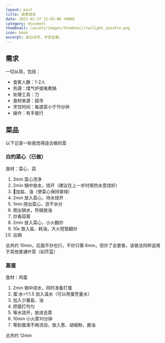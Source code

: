 ```yaml
---
layout: post
title: 自煮自足
date: 2022-02-27 22:45:00 +0800
category: document
thumbnail: /assets/images/thumbnail/twilight_sparkle.png
icon: book
excerpt: 自己动手，丰衣足食。
---
```


## 需求

一切从简，包括：

- 食客人数：1-2人
- 热源：煤气炉或电煮锅
- 处理工具：刀
- 食材来源：超市
- 烹饪时间：每道菜小于15分钟
- 操作：有手就行

## 菜品

以下记录一些我觉得适合做的菜

### 白灼菜心（已做）

食材：菜心、蒜

1. 3min 菜心洗净
2. 2min 锅中放水，烧开（建议在上一步时用热水壶烧好）
3. 🌟加盐、油（使菜心保持翠绿）
4. 2min 放入菜心，待水烧开
5. 1min 捞出菜心，沥干水分
6. 倒出锅水，热锅放油
7. 炒香蒜蓉
8. 2min 放入菜心，小火翻炒
9. 10s 放入盐、耗油，大火短暂翻炒
10. 出锅

总共约 10min，后面不炒也行，不炒只需 6min，但炒了会更香。该做法同样适用于其他普通叶菜（如芥蓝）

### 蒸蛋

食材：鸡蛋

1. 2min 锅中烧水，同时准备打蛋
2. 蛋:水=1:1.5 加入温水（可以用蛋壳量水）
3. 加入少量盐、油
4. 把蛋打均匀
5. 等水烧开，放进去蒸
6. 10min 小火蒸10分钟
7. 等到蛋液不再流动，放入葱、胡椒粉、酱油

总共约 12min

